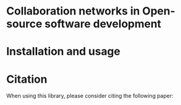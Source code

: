# Collaboration networks in Open-source software development

# Installation and usage

# Citation
When using this library, please consider citing the following paper: